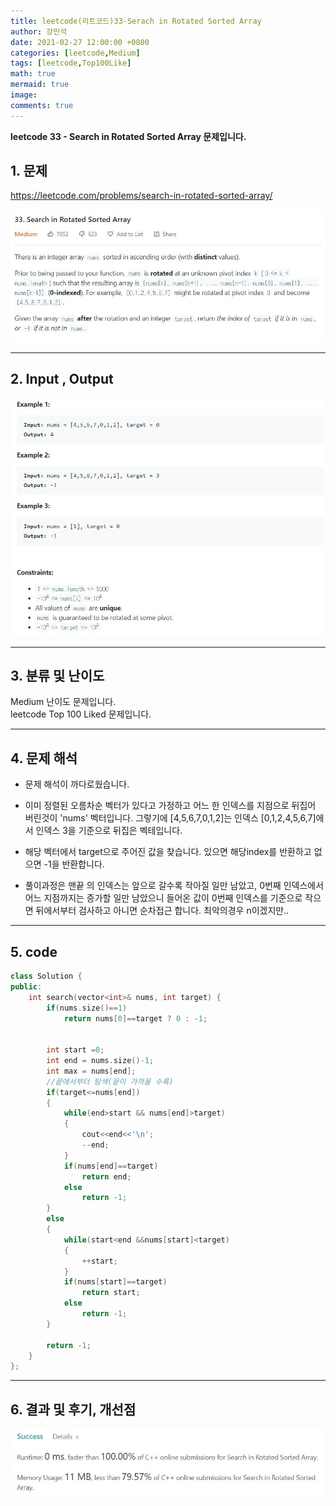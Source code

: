 ```yaml
---
title: leetcode(리트코드)33-Serach in Rotated Sorted Array
author: 강민석
date: 2021-02-27 12:00:00 +0800
categories: [leetcode,Medium]
tags: [leetcode,Top100Like]
math: true
mermaid: true
image: 
comments: true
---
```


**leetcode 33 - Search in Rotated Sorted Array 문제입니다.**

## 1. 문제
<https://leetcode.com/problems/search-in-rotated-sorted-array/>  

![](/assets/img/sample/leetcode/33/Problem.JPG)

-----  

## 2. Input , Output

![](/assets/img/sample/leetcode/33/input.JPG)  


-----  

## 3. 분류 및 난이도

Medium 난이도 문제입니다.  
leetcode Top 100 Liked 문제입니다.  


-----  

## 4. 문제 해석

- 문제 해석이 까다로웠습니다.
- 이미 정렬된 오름차순 벡터가 있다고 가정하고 어느 한 인덱스를 지점으로 뒤집어 버린것이 'nums' 벡터입니다. 그렇기에 [4,5,6,7,0,1,2]는 인덱스 [0,1,2,4,5,6,7]에서 인덱스 3을 기준으로 뒤집은 벡테입니다.
- 해당 벡터에서 target으로 주어진 값을 찾습니다. 있으면 해당index를 반환하고 없으면 -1을 반환합니다.

- 풀이과정은 맨끝 의 인덱스는 앞으로 갈수록 작아질 일만 남았고, 0번째 인덱스에서 어느 지점까지는 증가할 일만 남았으니 들어온 값이 0번째 인덱스를 기준으로 작으면 뒤에서부터 검사하고 아니면 순차접근 합니다. 최악의경우 n이겠지만..  


-----  

## 5. code

```c++
class Solution {
public:
    int search(vector<int>& nums, int target) {
        if(nums.size()==1)
            return nums[0]==target ? 0 : -1;
        
        
        int start =0;
        int end = nums.size()-1;
        int max = nums[end];
        //끝에서부터 탐색(끝이 가까울 수록)
        if(target<=nums[end])
        {
            while(end>start && nums[end]>target)
            {
                cout<<end<<'\n';
                --end;
            }
            if(nums[end]==target)
                return end;
            else
                return -1;
        }
        else
        {
            while(start<end &&nums[start]<target)
            {
                ++start;
            }
            if(nums[start]==target)
                return start;
            else
                return -1;
        }
        
        return -1;
    }
};
```


-----

## 6. 결과 및 후기, 개선점



![](/assets/img/sample/leetcode/33/result.JPG)  








